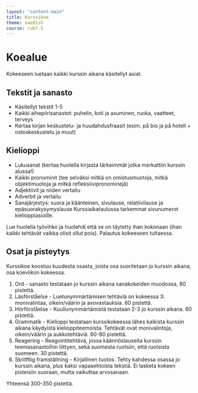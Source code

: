 ```yaml
---
layout: "content-main"
title: Kurssikoe
theme: swedish
course: rub7.5
---
```


# Koealue

Kokeeseen luetaan kaikki kurssin aikana käsitellyt asiat.

## Tekstit ja sanasto
- Käsitellyt tekstit 1-5
- Kaikki aihepiirisanastot: puhelin, koti ja asuminen, ruoka, vaatteet, terveys
- Kertaa kirjan keskustelu- ja huudahdusfraasit (esim. på bio ja på hotell + ostoskeskustelu ja muut)

## Kielioppi
- Lukusanat (kertaa huolella kirjasta tärkeimmät jotka merkattiin kurssin alussa!)
- Kaikki pronominit (tee selväksi mitkä on omistusmuotoja, mitkä objektimuotoja ja mitkä refleksiivipronominejä)
- Adjektiivit ja niiden vertailu
- Adverbit ja vertailu
- Sanajärjestys: suora ja käänteinen, sivulause, relatiivilause ja epäsuorakysymyslause
Kurssiaikataulussa tarkemmat sivunumerot kielioppiasioille.

Lue huolella työvihko ja huolehdi että se on täytetty ihan kokonaan (ihan kaikki tehtävät vaikka olisit ollut pois). Palautus kokeeseen tultaessa.

## Osat ja pisteytys
Kurssikoe koostuu kuudesta osasta, joista osa suoritetaan jo kurssin aikana,
osa koeviikon kokeessa.

1. Ord - sanasto testataan jo kurssin aikana sanakokeiden muodossa, 80 pistettä.
2. Läsförståelse - Luetunymmärtämisen tehtäviä on kokeessa 3: monivalintaa,
oikein/väärin ja avovastauksia. 60 pistettä.
3. Hörförståelse - Kuullunymmärtämistä testataan 2-3 jo kurssin aikana. 60 pistettä.
4. Grammatik - Kielioppi testataan kurssikokeessa lähes kaikista kurssin aikana
käydyistä kielioppiteemoista. Tehtävät ovat monivalintoja, oikein/väärin ja
aukkotehtäviä. 60-80 pistettä.
5. Reagering - Reagointitehtävä, jossa käännöslauseita kurssin teemasanastoihin
liittyen, sekä suomesta ruotsiin, että ruotsista suomeen. 30 pistettä.
6. Skritftlig framställning - Kirjallinen tuotos. Tehty kahdessa osassa jo kurssin aikana, plus kaksi vapaaehtoista tekstiä. Ei lasketa kokeen pisteisiin suoraan, mutta vaikuttaa arvosanaan.

Yhteensä 300-350 pistettä.
